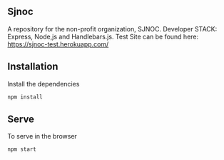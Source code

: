 ## Sjnoc
A repository for the non-profit organization, SJNOC.
Developer STACK: Express, Node,js and Handlebars.js. Test Site can be found here: https://sjnoc-test.herokuapp.com/


## Installation
Install the dependencies

```sh
npm install
```

## Serve

To serve in the browser

```sh
npm start
```
